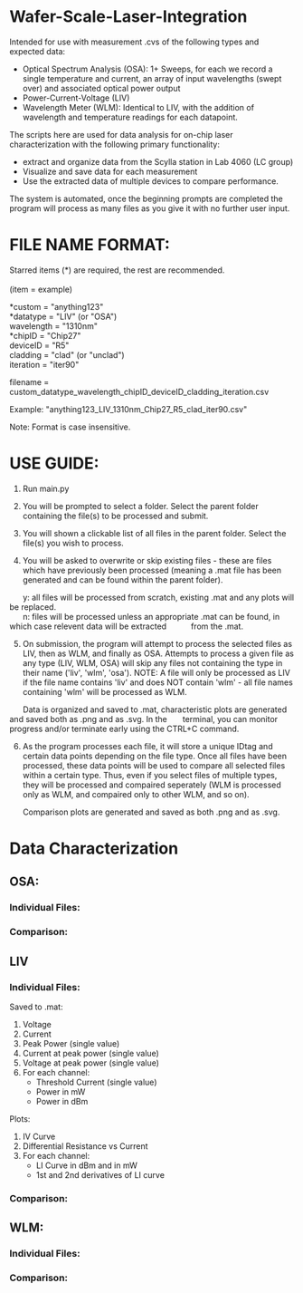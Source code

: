 # Wafer-Scale-Laser-Integration
Intended for use with measurement .cvs of the following types and expected data:
- Optical Spectrum Analysis (OSA): 1+ Sweeps, for each we record a single temperature and current, an array of input wavelengths (swept over) and associated optical power output
- Power-Current-Voltage (LIV)
- Wavelength Meter (WLM): Identical to LIV, with the addition of wavelength and temperature readings for each datapoint.

    

The scripts here are used for data analysis for on-chip laser characterization with the following primary functionality:
- extract and organize data from the Scylla station in Lab 4060 (LC group)
- Visualize and save data for each measurement
- Use the extracted data of multiple devices to compare performance. 

The system is automated, once the beginning prompts are completed the program will process as many files as you give it with no further user input.


# FILE NAME FORMAT:
Starred items (*) are required, the rest are recommended.<br><br>
(item = example)<br>

*custom = "anything123"<br>
*datatype = "LIV" (or "OSA")<br>
wavelength = "1310nm" <br>
*chipID = "Chip27"<br>
deviceID = "R5" <br>
cladding = "clad" (or "unclad") <br>
iteration = "iter90"

filename = custom_datatype_wavelength_chipID_deviceID_cladding_iteration.csv

Example: "anything123_LIV_1310nm_Chip27_R5_clad_iter90.csv"

Note: Format is case insensitive.

# USE GUIDE:
1. Run main.py

2. You will be prompted to select a folder. Select the parent folder containing the file(s) to be processed and submit.

3. You will shown a clickable list of all files in the parent folder. Select the file(s) you wish to process.

4. You will be asked to overwrite or skip existing files - these are files which have previously been processed (meaning a .mat file has been generated and can be found within the parent folder). 

&nbsp;&nbsp;&nbsp;&nbsp;&nbsp;&nbsp;y: all files will be processed from scratch, existing .mat and any plots will be replaced.<br>
&nbsp;&nbsp;&nbsp;&nbsp;&nbsp;&nbsp;n: files will be processed unless an appropriate .mat can be found, in which case relevent data will be extracted &nbsp;&nbsp;&nbsp;&nbsp;&nbsp;&nbsp;&nbsp;&nbsp;&nbsp;&nbsp;from the .mat.

5. On submission, the program will attempt to process the selected files as LIV, then as WLM, and finally as OSA.
Attempts to process a given file as any type (LIV, WLM, OSA) will skip any files not containing the type in their name ('liv', 'wlm', 'osa'). NOTE: A file will only be processed as LIV if the file name contains 'liv' and does NOT contain 'wlm' - all file names containing 'wlm' will be processed as WLM.

&nbsp;&nbsp;&nbsp;&nbsp;&nbsp;&nbsp;Data is organized and saved to .mat, characteristic plots are generated and saved both as .png and as .svg. In the &nbsp;&nbsp;&nbsp;&nbsp;&nbsp;&nbsp;terminal, you can monitor progress and/or terminate early using the CTRL+C command.

6. As the program processes each file, it will store a unique IDtag and certain data points depending on the file type. Once all files have been processed, these data points will be used to compare all selected files within a certain type. Thus, even if you select files of multiple types, they will be processed and compaired seperately (WLM is processed only as WLM, and compaired only to other WLM, and so on). 

&nbsp;&nbsp;&nbsp;&nbsp;&nbsp;&nbsp;Comparison plots are generated and saved as both .png and as .svg.



# Data Characterization

## OSA:
### Individual Files:

### Comparison:

## LIV
### Individual Files:
Saved to .mat:
1. Voltage 
2. Current
3. Peak Power (single value)
4. Current at peak power (single value)
5. Voltage at peak power (single value)
6. For each channel:
    - Threshold Current (single value)
    - Power in mW
    - Power in dBm


Plots:
1. IV Curve
2. Differential Resistance vs Current
3. For each channel:
    - LI Curve in dBm and in mW
    - 1st and 2nd derivatives of LI curve

### Comparison:

## WLM:
### Individual Files:

### Comparison:


